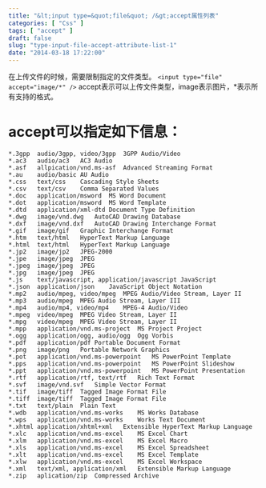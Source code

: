 ```yaml
---
title: "&lt;input type=&quot;file&quot; /&gt;accept属性列表"
categories: [ "Css" ]
tags: [ "accept" ]
draft: false
slug: "type-input-file-accept-attribute-list-1"
date: "2014-03-18 17:22:00"
---
```


在上传文件的时候，需要限制指定的文件类型。
`<input type="file" accept="image/*" />`
accept表示可以上传文件类型，image表示图片，*表示所有支持的格式。

# accept可以指定如下信息：


<!--more-->


    *.3gpp	audio/3gpp, video/3gpp	3GPP Audio/Video
    *.ac3	audio/ac3	AC3 Audio
    *.asf	allpication/vnd.ms-asf	Advanced Streaming Format
    *.au	audio/basic	AU Audio
    *.css	text/css	Cascading Style Sheets
    *.csv	text/csv	Comma Separated Values
    *.doc	application/msword	MS Word Document
    *.dot	application/msword	MS Word Template
    *.dtd	application/xml-dtd	Document Type Definition
    *.dwg	image/vnd.dwg	AutoCAD Drawing Database
    *.dxf	image/vnd.dxf	AutoCAD Drawing Interchange Format
    *.gif	image/gif	Graphic Interchange Format
    *.htm	text/html	HyperText Markup Language
    *.html	text/html	HyperText Markup Language
    *.jp2	image/jp2	JPEG-2000
    *.jpe	image/jpeg	JPEG
    *.jpeg	image/jpeg	JPEG
    *.jpg	image/jpeg	JPEG
    *.js	text/javascript, application/javascript	JavaScript
    *.json	application/json	JavaScript Object Notation
    *.mp2	audio/mpeg, video/mpeg	MPEG Audio/Video Stream, Layer II
    *.mp3	audio/mpeg	MPEG Audio Stream, Layer III
    *.mp4	audio/mp4, video/mp4	MPEG-4 Audio/Video
    *.mpeg	video/mpeg	MPEG Video Stream, Layer II
    *.mpg	video/mpeg	MPEG Video Stream, Layer II
    *.mpp	application/vnd.ms-project	MS Project Project
    *.ogg	application/ogg, audio/ogg	Ogg Vorbis
    *.pdf	application/pdf	Portable Document Format
    *.png	image/png	Portable Network Graphics
    *.pot	application/vnd.ms-powerpoint	MS PowerPoint Template
    *.pps	application/vnd.ms-powerpoint	MS PowerPoint Slideshow
    *.ppt	application/vnd.ms-powerpoint	MS PowerPoint Presentation
    *.rtf	application/rtf, text/rtf	Rich Text Format
    *.svf	image/vnd.svf	Simple Vector Format
    *.tif	image/tiff	Tagged Image Format File
    *.tiff	image/tiff	Tagged Image Format File
    *.txt	text/plain	Plain Text
    *.wdb	application/vnd.ms-works	MS Works Database
    *.wps	application/vnd.ms-works	Works Text Document
    *.xhtml	application/xhtml+xml	Extensible HyperText Markup Language
    *.xlc	application/vnd.ms-excel	MS Excel Chart
    *.xlm	application/vnd.ms-excel	MS Excel Macro
    *.xls	application/vnd.ms-excel	MS Excel Spreadsheet
    *.xlt	application/vnd.ms-excel	MS Excel Template
    *.xlw	application/vnd.ms-excel	MS Excel Workspace
    *.xml	text/xml, application/xml	Extensible Markup Language
    *.zip	aplication/zip	Compressed Archive